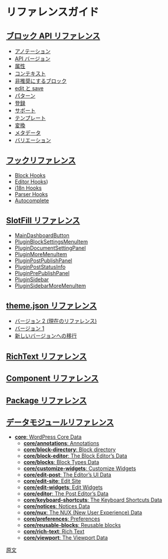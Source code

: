 <!--
# Reference Guides
 -->
# リファレンスガイド

<!--
## [Block API Reference](/docs/reference-guides/block-api/README.md)
 -->
## [ブロック API リファレンス](https://ja.wordpress.org/team/handbook/block-editor/reference-guides/block-api/)

<!--
-   [Annotations](/docs/reference-guides/block-api/block-annotations.md)
-   [API Versions](/docs/reference-guides/block-api/block-api-versions.md)
-   [Attributes](/docs/reference-guides/block-api/block-attributes.md)
-   [Context](/docs/reference-guides/block-api/block-context.md)
-   [Deprecation](/docs/reference-guides/block-api/block-deprecation.md)
-   [Edit and Save](/docs/reference-guides/block-api/block-edit-save.md)
-   [Patterns](/docs/reference-guides/block-api/block-patterns.md)
-   [Registration](/docs/reference-guides/block-api/block-registration.md)
-   [Supports](/docs/reference-guides/block-api/block-supports.md)
-   [Templates](/docs/reference-guides/block-api/block-templates.md)
-   [Transformations](/docs/reference-guides/block-api/block-transforms.md)
-   [Metadata](/docs/reference-guides/block-api/block-metadata.md)
-   [Variations](/docs/reference-guides/block-api/block-variations.md)
 -->
- [アノテーション](https://ja.wordpress.org/team/handbook/developers/block-api/block-annotations/)
- [API バージョン](https://ja.wordpress.org/team/handbook/block-editor/reference-guides/block-api/versions/)
- [属性](https://ja.wordpress.org/team/handbook/block-editor/reference-guides/block-api/block-attributes/)
- [コンテキスト](https://ja.wordpress.org/team/handbook/block-editor/reference-guides/block-api/block-context/)
- [非推奨にするブロック](https://ja.wordpress.org/team/handbook/block-editor/reference-guides/block-api/block-deprecation/)
- [edit と save](https://ja.wordpress.org/team/handbook/block-editor/reference-guides/block-api/block-edit-save/)
- [パターン](https://ja.wordpress.org/team/handbook/developers/block-api/block-patterns/)
- [登録](https://ja.wordpress.org/team/handbook/block-editor/reference-guides/block-api/block-registration/)
- [サポート](https://ja.wordpress.org/team/handbook/block-editor/reference-guides/block-api/block-supports/)
- [テンプレート](https://ja.wordpress.org/team/handbook/developers/block-api/block-templates/)
- [変換](https://ja.wordpress.org/team/handbook/developers/block-api/block-transforms)
- [メタデータ](https://ja.wordpress.org/team/handbook/block-editor/reference-guides/block-api/block-metadata/)
- [バリエーション](https://ja.wordpress.org/team/handbook/block-editor/reference-guides/block-api/block-variations/)

<!--
## [Filter Reference](/docs/reference-guides/filters/README.md)
 -->
<!-- 
## [フィルターリファレンス](https://ja.wordpress.org/team/handbook/block-editor/reference-guides/filters/)
 -->
<!--
-   [Block Filters](/docs/reference-guides/filters/block-filters.md)
-   [Editor Filters (Experimental)](/docs/reference-guides/filters/editor-filters.md)
-   [Parser Filters](/docs/reference-guides/filters/parser-filters.md)
 -->
<!-- 
## [Hooks Reference](/docs/reference-guides/filters/README.md)
 -->
## [フックリファレンス](https://ja.wordpress.org/team/handbook/block-editor/reference-guides/filters/)

-   [Block Hooks](https://developer.wordpress.org/block-editor/reference-guides/filters/block-filters/)
-   [Editor Hooks](https://developer.wordpress.org/block-editor/reference-guides/filters/editor-filters/))
-   [i18n Hooks](https://developer.wordpress.org/block-editor/reference-guides/filters/i18n-filters/)
-   [Parser Hooks](https://developer.wordpress.org/block-editor/reference-guides/filters/parser-filters/)
-   [Autocomplete](https://developer.wordpress.org/block-editor/reference-guides/filters/autocomplete-filters/)

<!--
## [SlotFills Reference](/docs/reference-guides/slotfills/README.md)
 -->
## [SlotFill リファレンス](https://ja.wordpress.org/team/handbook/block-editor/reference-guides/slotfills/)

<!--
-   [MainDashboardButton](/docs/reference-guides/slotfills/main-dashboard-button.md)
-   [PluginBlockSettingsMenuItem](/docs/reference-guides/slotfills/plugin-block-settings-menu-item.md)
-   [PluginDocumentSettingPanel](/docs/reference-guides/slotfills/plugin-document-setting-panel.md)
-   [PluginMoreMenuItem](/docs/reference-guides/slotfills/plugin-more-menu-item.md)
-   [PluginPostPublishPanel](/docs/reference-guides/slotfills/plugin-post-publish-panel.md)
-   [PluginPostStatusInfo](/docs/reference-guides/slotfills/plugin-post-status-info.md)
-   [PluginPrePublishPanel](/docs/reference-guides/slotfills/plugin-pre-publish-panel.md)
-   [PluginSidebar](/docs/reference-guides/slotfills/plugin-sidebar.md)
-   [PluginSidebarMoreMenuItem](/docs/reference-guides/slotfills/plugin-sidebar-more-menu-item.md)
 -->
-   [MainDashboardButton](https://developer.wordpress.org/block-editor/reference-guides/slotfills/main-dashboard-button/)
-   [PluginBlockSettingsMenuItem](https://developer.wordpress.org/block-editor/reference-guides/slotfills/plugin-block-settings-menu-item/)
-   [PluginDocumentSettingPanel](https://developer.wordpress.org/block-editor/reference-guides/slotfills/plugin-document-setting-panel/)
-   [PluginMoreMenuItem](https://developer.wordpress.org/block-editor/reference-guides/slotfills/plugin-more-menu-item/)
-   [PluginPostPublishPanel](https://developer.wordpress.org/block-editor/reference-guides/slotfills/plugin-post-publish-panel/)
-   [PluginPostStatusInfo](https://developer.wordpress.org/block-editor/reference-guides/slotfills/plugin-post-status-info/)
-   [PluginPrePublishPanel](https://developer.wordpress.org/block-editor/reference-guides/slotfills/plugin-pre-publish-panel/)
-   [PluginSidebar](https://developer.wordpress.org/block-editor/reference-guides/slotfills/plugin-sidebar/)
-   [PluginSidebarMoreMenuItem](https://developer.wordpress.org/block-editor/reference-guides/slotfills/plugin-sidebar-more-menu-item/)

<!-- 
## [Theme.json Reference](/docs/reference-guides/theme-json-reference/README.md)
 -->
## [theme.json リファレンス](https://ja.wordpress.org/team/handbook/block-editor/reference-guides/theme-json-reference/)

-   [バージョン 2 (現在のリファレンス)](https://ja.wordpress.org/team/handbook/block-editor/reference-guides/theme-json-reference/theme-json-living/)
-   [バージョン 1](https://ja.wordpress.org/team/handbook/block-editor/reference-guides/theme-json-reference/theme-json-v1/)
-   [新しいバージョンへの移行](https://ja.wordpress.org/team/handbook/block-editor/reference-guides/theme-json-reference/theme-json-migrations/)

<!--
## [RichText Reference](/docs/reference-guides/richtext.md)
 -->
## [RichText リファレンス](https://ja.wordpress.org/team/handbook/block-editor/reference-guides/richtext/)

<!--
## [Component Reference](/packages/components/README.md)
 -->
## [Component リファレンス](https://ja.wordpress.org/team/handbook/block-editor/reference-guides/components/)

<!--
## [Package Reference](/docs/reference-guides/packages.md)
 -->
## [Package リファレンス](https://ja.wordpress.org/team/handbook/block-editor/reference-guides/packages/)

<!--
## [Data Module Reference](/docs/reference-guides/data/README.md)
 -->
## [データモジュールリファレンス](https://ja.wordpress.org/team/handbook/block-editor/reference-guides/data/)

<!--
-   [**core**: WordPress Core Data](/docs/reference-guides/data/data-core.md)
    -   [**core/annotations**: Annotations](/docs/reference-guides/data/data-core-annotations.md)
    -   [**core/block-directory**: Block directory](/docs/reference-guides/data/data-core-block-directory.md)
    -   [**core/block-editor**: The Block Editor’s Data](/docs/reference-guides/data/data-core-block-editor.md)
    -   [**core/blocks**: Block Types Data](/docs/reference-guides/data/data-core-blocks.md)
    -   [**core/customize-widgets**: Customize Widgets](/docs/reference-guides/data/data-core-customize-widgets.md)
    -   [**core/edit-post**: The Editor’s UI Data](/docs/reference-guides/data/data-core-edit-post.md)
    -   [**core/edit-site**: Edit Site](/docs/reference-guides/data/data-core-edit-site.md)
    -   [**core/edit-widgets**: Edit Widgets](/docs/reference-guides/data/data-core-edit-widgets.md)
    -   [**core/editor**: The Post Editor’s Data](/docs/reference-guides/data/data-core-editor.md)
    -   [**core/keyboard-shortcuts**: The Keyboard Shortcuts Data](/docs/reference-guides/data/data-core-keyboard-shortcuts.md)
    -   [**core/notices**: Notices Data](/docs/reference-guides/data/data-core-notices.md)
    -   [**core/nux**: The NUX (New User Experience) Data](/docs/reference-guides/data/data-core-nux.md)
    -   [**core/preferences**: Preferences](/docs/reference-guides/data/data-core-preferences.md)
    -   [**core/reusable-blocks**: Reusable blocks](/docs/reference-guides/data/data-core-reusable-blocks.md)
    -   [**core/rich-text**: Rich Text](/docs/reference-guides/data/data-core-rich-text.md)
    -   [**core/viewport**: The Viewport Data](/docs/reference-guides/data/data-core-viewport.md)
 -->
-   [**core**: WordPress Core Data](https://developer.wordpress.org/block-editor/reference-guides/data/data-core/)
    -   [**core/annotations**: Annotations](https://developer.wordpress.org/block-editor/reference-guides/data/data-core-annotations)
    -   [**core/block-directory**: Block directory](https://developer.wordpress.org/block-editor/reference-guides/data/data-core-block-directory/)
    -   [**core/block-editor**: The Block Editor’s Data](https://developer.wordpress.org/block-editor/reference-guides/data/data-core-block-editor/)
    -   [**core/blocks**: Block Types Data](https://developer.wordpress.org/block-editor/reference-guides/data/data-core-blocks/)
    -   [**core/customize-widgets**: Customize Widgets](https://developer.wordpress.org/block-editor/reference-guides/data/data-core-customize-widgets/)
    -   [**core/edit-post**: The Editor’s UI Data](https://developer.wordpress.org/block-editor/reference-guides/data/data-core-edit-post/)
    -   [**core/edit-site**: Edit Site](https://developer.wordpress.org/block-editor/reference-guides/data/data-core-edit-site/)
    -   [**core/edit-widgets**: Edit Widgets](https://developer.wordpress.org/block-editor/reference-guides/data/data-core-edit-widgets/)
    -   [**core/editor**: The Post Editor’s Data](https://developer.wordpress.org/block-editor/reference-guides/data/data-core-editor/)
    -   [**core/keyboard-shortcuts**: The Keyboard Shortcuts Data](https://developer.wordpress.org/block-editor/reference-guides/data/data-core-keyboard-shortcuts/)
    -   [**core/notices**: Notices Data](https://developer.wordpress.org/block-editor/reference-guides/data/data-core-notices/)
    -   [**core/nux**: The NUX (New User Experience) Data](https://developer.wordpress.org/block-editor/reference-guides/data/data-core-nux/)
    -   [**core/preferences**: Preferences](https://developer.wordpress.org/block-editor/reference-guides/data/data-core-preferences/)
    -   [**core/reusable-blocks**: Reusable blocks](https://developer.wordpress.org/block-editor/reference-guides/data/data-core-reusable-blocks/)
    -   [**core/rich-text**: Rich Text](https://developer.wordpress.org/block-editor/reference-guides/data/data-core-rich-text/)
    -   [**core/viewport**: The Viewport Data](https://developer.wordpress.org/block-editor/reference-guides/data/data-core-viewport/)

[原文](https://github.com/WordPress/gutenberg/blob/trunk/docs/reference-guides/README.md)
